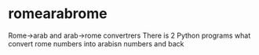 # romearabrome
Rome->arab and arab->rome convertrers
There is 2 Python programs what convert rome numbers into arabisn numbers and back

